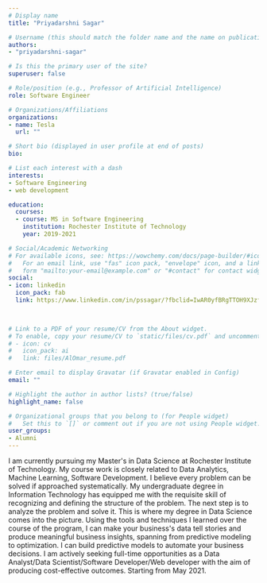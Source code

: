 ```yaml
---
# Display name
title: "Priyadarshni Sagar"

# Username (this should match the folder name and the name on publications)
authors:
- "priyadarshni-sagar"

# Is this the primary user of the site?
superuser: false

# Role/position (e.g., Professor of Artificial Intelligence)
role: Software Engineer

# Organizations/Affiliations
organizations:
- name: Tesla
  url: ""

# Short bio (displayed in user profile at end of posts)
bio: 

# List each interest with a dash
interests:
- Software Engineering
- web development

education:
  courses:
  - course: MS in Software Engineering
    institution: Rochester Institute of Technology
    year: 2019-2021

# Social/Academic Networking
# For available icons, see: https://wowchemy.com/docs/page-builder/#icons
#   For an email link, use "fas" icon pack, "envelope" icon, and a link in the
#   form "mailto:your-email@example.com" or "#contact" for contact widget.
social:
- icon: linkedin
  icon_pack: fab
  link: https://www.linkedin.com/in/pssagar/?fbclid=IwAR0yfBRgTTOH9XJzfyGvKtgDF6ns6zgXG_rERvTJe7hRWLfrdWbrMQbTdG8


  
# Link to a PDF of your resume/CV from the About widget.
# To enable, copy your resume/CV to `static/files/cv.pdf` and uncomment the lines below.
# - icon: cv
#   icon_pack: ai
#   link: files/AlOmar_resume.pdf

# Enter email to display Gravatar (if Gravatar enabled in Config)
email: ""

# Highlight the author in author lists? (true/false)
highlight_name: false

# Organizational groups that you belong to (for People widget)
#   Set this to `[]` or comment out if you are not using People widget.
user_groups:
- Alumni
---
```


I am currently pursuing my Master's in Data Science at Rochester Institute of Technology. My course work is closely related to Data Analytics, Machine Learning, Software Development. I believe every problem can be solved if approached systematically. My undergraduate degree in Information Technology has equipped me with the requisite skill of recognizing and defining the structure of the problem. The next step is to analyze the problem and solve it. This is where my degree in Data Science comes into the picture. Using the tools and techniques I learned over the course of the program, I can make your business's data tell stories and produce meaningful business insights, spanning from predictive modeling to optimization. I can build predictive models to automate your business decisions. I am actively seeking full-time opportunities as a Data Analyst/Data Scientist/Software Developer/Web developer with the aim of producing cost-effective outcomes. Starting from May 2021.
